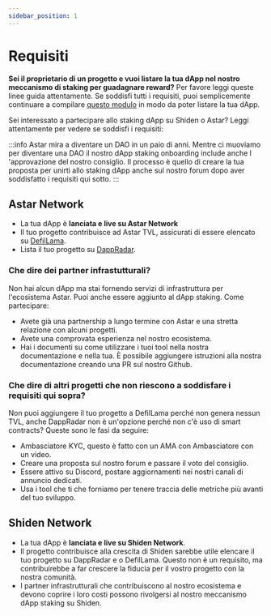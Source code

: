 ```yaml
---
sidebar_position: 1
---
```


# Requisiti

**Sei il proprietario di un progetto e vuoi listare la tua dApp nel nostro meccanismo di staking per guadagnare reward?** Per favore leggi queste linee guida attentamente. Se soddisfi tutti i requisiti, puoi semplicemente continuare a compilare [questo modulo](https://share.hsforms.com/1UFPFJXq6S1SN-j1lyMrNIgc2ryh) in modo da poter listare la tua dApp.

Sei interessato a partecipare allo staking dApp su Shiden o Astar? Leggi attentamente per vedere se soddisfi i requisiti:

:::info
Astar mira a diventare un DAO in un paio di anni. Mentre ci muoviamo per diventare una DAO il nostro dApp staking onboarding include anche l 'approvazione del nostro consiglio. Il processo è quello di creare la tua proposta per unirti allo staking dApp anche sul nostro forum [](https://forum.astar.network/c/initiatives/dapp-staking-applications/21) dopo aver soddisfatto i requisiti qui sotto.
:::

## Astar Network

- La tua dApp è **lanciata e live su Astar Network**
- Il tuo progetto contribuisce ad Astar TVL, assicurati di essere elencato su [DefilLama](../../integrations/dapp-listing/defillama).
- Lista il tuo progetto su [DappRadar](../../integrations/dapp-listing/dappradar).

### Che dire dei partner infrastutturali?

Non hai alcun dApp ma stai fornendo servizi di infrastruttura per l'ecosistema Astar. Puoi anche essere aggiunto al dApp staking. Come partecipare:

- Avete già una partnership a lungo termine con Astar e una stretta relazione con alcuni progetti.
- Avete una comprovata esperienza nel nostro ecosistema.
- Hai i documenti su come utilizzare i tuoi tool nella nostra documentazione e nella tua. È possibile aggiungere istruzioni alla nostra documentazione creando una PR sul nostro Github.

### Che dire di altri progetti che non riescono a soddisfare i requisiti qui sopra?

Non puoi aggiungere il tuo progetto a DefilLama perché non genera nessun TVL, anche DappRadar non è un'opzione perché non c'è uso di smart contracts? Queste sono le fasi da seguire:

- Ambasciatore KYC, questo è fatto con un AMA con Ambasciatore con un video.
- Creare una proposta sul nostro forum e passare il voto del consiglio.
- Essere attivo su Discord, postare aggiornamenti nei nostri canali di annuncio dedicati.
- Usa i tool che ti che forniamo per tenere traccia delle metriche più avanti del tuo sviluppo.

## Shiden Network

- La tua dApp è **lanciata e live su Shiden Network**.
- Il progetto contribuisce alla crescita di Shiden sarebbe utile elencare il tuo progetto su DappRadar e o DefilLama. Questo non è un requisito, ma contribuirebbe a far crescere la fiducia per il vostro progetto con la nostra comunità.
- I partner infrastrutturali che contribuiscono al nostro ecosistema e devono coprire i loro costi possono rivolgersi al nostro meccanismo dApp staking su Shiden.
